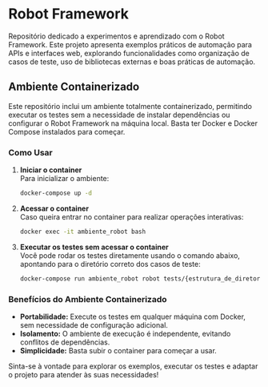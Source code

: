 # Robot Framework

Repositório dedicado a experimentos e aprendizado com o Robot Framework. Este projeto apresenta exemplos práticos de automação para APIs e interfaces web, explorando funcionalidades como organização de casos de teste, uso de bibliotecas externas e boas práticas de automação.

## Ambiente Containerizado

Este repositório inclui um ambiente totalmente containerizado, permitindo executar os testes sem a necessidade de instalar dependências ou configurar o Robot Framework na máquina local. Basta ter Docker e Docker Compose instalados para começar.

### Como Usar

1. **Iniciar o container**  
   Para inicializar o ambiente:
   ```bash
   docker-compose up -d
   ```

2. **Acessar o container**  
   Caso queira entrar no container para realizar operações interativas:
   ```bash
   docker exec -it ambiente_robot bash
   ```

3. **Executar os testes sem acessar o container**  
   Você pode rodar os testes diretamente usando o comando abaixo, apontando para o diretório correto dos casos de teste:
   ```bash
   docker-compose run ambiente_robot robot tests/{estrutura_de_diretorios}
   ```

### Benefícios do Ambiente Containerizado

- **Portabilidade:** Execute os testes em qualquer máquina com Docker, sem necessidade de configuração adicional.
- **Isolamento:** O ambiente de execução é independente, evitando conflitos de dependências.
- **Simplicidade:** Basta subir o container para começar a usar.

Sinta-se à vontade para explorar os exemplos, executar os testes e adaptar o projeto para atender às suas necessidades!